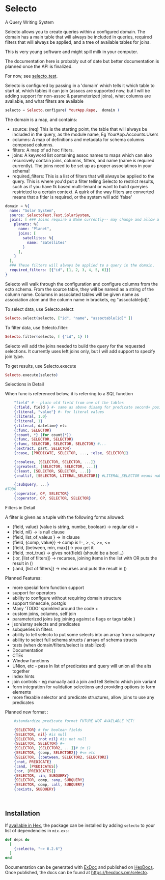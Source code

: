 # Selecto

A Query Writing System

Selecto allows you to create queries within a configured domain. The domain has a main table that will
always be included in queries, required filters that will always be applied, and a tree of available
tables for joins.

This is very young software and might spill milk in your computer. 

The documentation here is probably out of date but better documentation is planned once the API is finalized.

For now, see [selecto_test](https://github.com/selecto-elixir/selecto_test).

Selecto is configured by passing in a 'domain' which tells it which 
table to start at, which tables it can join (assocs are supported now, 
but I will be adding support for non-assoc & parameterized joins), 
what columns are available, and what filters are available 

```elixir
selecto = Selecto.configure( YourApp.Repo,  domain )
```

The domain is a map, and contains:

- source: (req) This is the starting point, the table that will always be included in the query, as the module name, Eg YourApp.Accounts.Users
- columns: A map of definitions and metadata for schema columns composed columns.
- filters: A map of ad hoc filters.
- joins: A keyword list containing assoc names to maps which can also recursively contain joins, columns, filters, and name (name is required currently). The joins need to be set up as proper associatinos in your schema!
- required_filters: This is a list of filters that will always be applied to the query. This is where you'd put a filter telling Selecto to restrict results, such as if you have fk based multi-tenant or want to build queryies restricted to a certain context. A quirk of the way filters are converted means that a fitler is required, or the system will add 'false'

```elixir
domain = %{
  name: "Solar System",
  source: SelectoTest.Test.SolarSystem,
  joins: [ ### Joins require a Name currently-- may change and allow a format similar to the list from preload
    planets: %{
      name: "Planet",
      joins: [
        satellites: %{
          name: "Satellites"
        }
      ],
    }
  ],
  ### These filters will always be applied to a query in the domain. 
  required_filters: [{"id", [1, 2, 3, 4, 5, 6]}]
}
```

Selecto will walk through the configuration and configure columns from the ecto schema. From the source table, 
they will be named as a string of the column name. Columns in associated tables will be given name as association atom 
and the column name in brackets, eg "assoctable[id]".

To select data, use Selecto.select: 

```elixir
Selecto.select(selecto, ["id", "name", "assoctable[id]" ])
```

To filter data, use Selecto.filter: 

```elixir
Selecto.filter(selecto, [ {"id", 1} ])
```

Selecto will add the joins needed to build the query for the requested selections. It currently uses left joins only, but I will add support to specify join type.

To get results, use Selecto.execute

```elixir
Selecto.execute(selecto)
```

Selections in Detail

When func is referenced below, it is referring to a SQL function

```elixir
    "field" # - plain old field from one of the tables
    {:field, field } #- same as above disamg for predicate second+ position
    {:literal, "value"} #- for literal values
    {:literal, 1.0}
    {:literal, 1}
    {:literal, datetime} etc
    {:func, SELECTOR}
    {:count, *} (for count(*))
    {:func, SELECTOR, SELECTOR}
    {:func, SELECTOR, SELECTOR, SELECTOR} #...
    {:extract, part, SELECTOR}
    {:case, [PREDICATE, SELECTOR, ..., :else, SELECTOR]}

    {:coalese, [SELECTOR, SELECTOR, ...]}
    {:greatest, [SELECTOR, SELECTOR, ...]}
    {:least, [SELECTOR, SELECTOR, ...]}
    {:nullif, [SELECTOR, LITERAL_SELECTOR]} #LITERAL_SELECTOR means naked value treated as lit not field

    {:subquery, ...}
#TODO
    {:operator, OP, SELECTOR}
    {:operator, OP, SELECTOR, SELECTOR}

```

Filters in Detail

A filter is given as a tuple with the following forms allowed:

- {field, value} (value is string, numbe, boolean) -> regular old =
- {field, nil} -> is null clause
- {field, list_of_valeus } -> in clause
- {field, {comp, value}} -> comp is !=, >, <, >=, <=
- {field, {between, min, max}}-> you get it
- {field, :not_true} -> gives not(field) (should be a bool...)
- {:or, [list of filters]} -> recurses, joining items in the list with OR puts the result in ()
- {:and, [list of filters]} -> recurses and puts the result in ()

Planned Features:

- more special form function support
- support for operators
- ability to configure without requiring domain structure
- support timescale, postgis
- Many 'TODO' sprinkled around the code +
- custom joins, columns, self join
- parameterized joins (eg joining against a flags or tags table )
- json/array selects and predicates
- subqueries in filters
- ability to tell selecto to put some selects into an array from a subquery
- ability to select full schema structs / arrays of schema structs
- tests (when domain/filters/select is stabilized)
- Documentation
- CTEs
- Window functions
- UNion, etc - pass in list of predicates and query will union all the alts together
- index hints
- join controls - eg manually add a join and tell Selecto which join variant
- form integration for validation selections and providing options to form elements
- more flexable selector and predicate structures, allow joins to use any predicates

Planned new format :

```elixir
    #standardize predicate format FUTURE NOT AVAILABLE YET! 

    {SELECTOR} # for boolean fields
    {SELECTOR, nil} #is null
    {SELECTOR, :not_nil} #is not null
    {SELECTOR, SELECTOR} #=
    {SELECTOR, [SELECTOR2, ...]}# in ()
    {SELECTOR, {comp, SELECTOR2}} #<= etc
    {SELECTOR, {:between, SELECTOR2, SELECTOR2}
    {:not, PREDICATE}
    {:and, [PREDICATES]}
    {:or, [PREDICATES]}
    {SELECTOR, :in, SUBQUERY}
    {SELECTOR, comp, :any, SUBQUERY}
    {SELECTOR, comp, :all, SUBQUERY}
    {:exists, SUBQUERY}

 
```

## Installation

If [available in Hex](https://hex.pm/docs/publish), the package can be installed
by adding `selecto` to your list of dependencies in `mix.exs`:

```elixir
def deps do
  [
    {:selecto, "~> 0.2.6"}
  ]
end
```





Documentation can be generated with [ExDoc](https://github.com/elixir-lang/ex_doc)
and published on [HexDocs](https://hexdocs.pm). Once published, the docs can
be found at <https://hexdocs.pm/selecto>.

